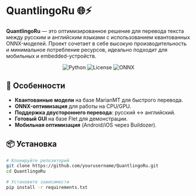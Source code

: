 # QuantlingoRu 🌐⚡

**QuantlingoRu** — это оптимизированное решение для перевода текста между русским и английским языками с использованием квантованных ONNX-моделей. Проект сочетает в себе высокую производительность и минимальное потребление ресурсов, идеально подходит для мобильных и embedded-устройств.

<p align="center">
  <img src="https://img.shields.io/badge/Python-3.8%2B-blue" alt="Python">
  <img src="https://img.shields.io/badge/License-MIT-green" alt="License">
  <img src="https://img.shields.io/badge/ONNX-1.12.0-orange" alt="ONNX">
</p>

## 🚀 Особенности
- **Квантованные модели** на базе MarianMT для быстрого перевода.
- **ONNX-оптимизация** для работы на CPU/GPU.
- **Поддержка двустороннего перевода**: русский ↔ английский.
- **Готовый GUI** на базе Flet для демонстрации.
- **Мобильная оптимизация** (Android/iOS через Buildozer).

## 📦 Установка
```bash
# Клонируйте репозиторий
git clone https://github.com/yourusername/QuantlingoRu.git
cd QuantlingoRu

# Установите зависимости
pip install -r requirements.txt
```
